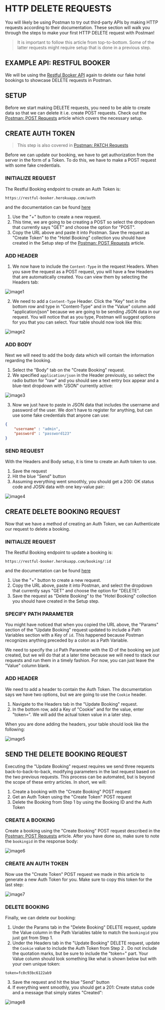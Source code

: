 # HTTP DELETE REQUESTS

You will likely be using Postman to try out third-party APIs by making HTTP requests according to their documentation. These section will walk you through the steps to make your first HTTP DELETE request with Postman!

> It is important to follow this article from top-to-bottom. Some of the latter requests might require setup that is done in a previous step.


## EXAMPLE API: RESTFUL BOOKER

We will be using the [Restful Booker API](https://restful-booker.herokuapp.com/) again to delete our fake hotel bookings to showcase DELETE requests in Postman.

## ﻿SETUP

Before we start making DELETE requests, you need to be able to create data so that we can delete it i.e. create POST requests. Check out the [Postman: POST Requests](https://github.com/rogers-obrien-rad/api-alchemy/blob/main/documents/postman/5_post_requests.md) article which covers the necessary setup.


## CREATE AUTH TOKEN

> This step is also covered in [Postman: PATCH Requests](https://github.com/rogers-obrien-rad/api-alchemy/blob/main/documents/postman/6_patch_requests.md)

Before we can update our booking, we have to get authorization from the server in the form of a Token. To do this, we have to make a POST request with some fake credentials.


### INITIALIZE REQUEST

The Restful Booking endpoint to create an Auth Token is:

```
https://restful-booker.herokuapp.com/auth
```

and the documentation can be found [here](https://restful-booker.herokuapp.com/apidoc/index.html#api-Auth-CreateToken)

 1. Use the "+" button﻿﻿ to create a new request.
 2. This time, we are going to be creating a POST so select the dropdown that currently says "GET" and choose the option for "POST".
 3. Copy the URL above and paste it into Postman. Save the request as "Create Token" to the "Hotel Booking" collection you should have created in the Setup step of the [Postman: POST Requests](https://github.com/rogers-obrien-rad/api-alchemy/blob/main/documents/postman/5_post_requests.md) article.


### ADD HEADER

 1. We now have to include the `Content-Type` in the request Headers. When you save the request as a POST request, you will have a few Headers that are automatically created. You can view them by selecting the Headers tab:

﻿﻿﻿![image1](https://github.com/rogers-obrien-rad/api-alchemy/assets/33231914/d90dc9b8-ab8c-4676-9fbb-c283f8239baa)

 2. We need to add a `Content-Type` Header. Click the "Key" text in the bottom row and type in "Content-Type" and in the "Value" column add "application/json" because we are going to be sending JSON data in our request. You will notice that as you type, Postman will suggest options for you that you can select. Your table should now look like this:

![image2](https://github.com/rogers-obrien-rad/api-alchemy/assets/33231914/ebbc3286-b1ff-4b1d-8dc2-580812f758c9)

### ADD BODY

Next we will need to add the body data which will contain the information regarding the booking.

 1. Select the "Body" tab on the "Create Booking" request.
 2. We specified `application/json` in the Header previously, so select the radio button for "raw" and you should see a text entry box appear and a blue-text dropdown with "JSON" currently active:

![image3](https://github.com/rogers-obrien-rad/api-alchemy/assets/33231914/e84c2aad-b55a-4248-bddf-93210fd92c97)

 3. Now we just have to paste in JSON data that includes the username and password of the user. We don't have to register for anything, but can use some fake credentials that anyone can use:

```json
{
    "username" : "admin",
    "password" : "password123"
}
```

### SEND REQUEST

With the Headers and Body setup, it is time to create an Auth token to use.

 1. ﻿Save the request
 2. Hit the blue "Send" button﻿﻿﻿
 3. Assuming everything went smoothly, you should get a 200: OK status code and JOSN data with one key-value pair:

![image4](https://github.com/rogers-obrien-rad/api-alchemy/assets/33231914/a78648fa-5cf6-4108-ab32-dcf179dbe4ed)

## CREATE DELETE BOOKING REQUEST

Now that we have a method of creating an Auth Token, we can Authenticate our request to delete a booking.


### INITIALIZE REQUEST

The Restful Booking endpoint to update a booking is:

```
https://restful-booker.herokuapp.com/booking/:id
```

and the documentation can be found [here](https://restful-booker.herokuapp.com/apidoc/index.html#api-Booking-DeleteBooking)

 1. Use the "+" button﻿﻿﻿ to create a new request.
 2. Copy the URL above, paste it into Postman, and select the dropdown that currently says "GET" and choose the option for "DELETE".
 3. Save the request as "Delete Booking" to the "Hotel Booking" collection you should have created in the Setup step.

### SPECIFY PATH PARAMETER

You might have noticed that when you copied the URL above, the "Params" section of the "Update Booking" request updated to include a Path Variables section with a Key of `id`. This happened because Postman recognizes anything preceded by a colon as a Path Variable.

We need to specify the `id` Path Parameter with the ID of the booking we just created, but we will do that at a later time because we will need to stack our requests and run them in a timely fashion. For now, you can just leave the "Value" column blank.


### ADD HEADER

We need to add a header to contain the Auth Token. The documentation says we have two options, but we are going to use the `Cookie` header.

 1. Navigate to the Headers tab in the "Update Booking" request.
 2. In the bottom row, add a Key of "Cookie" and for the value, enter "token=". We will add the actual token value in a later step.

When you are done adding the headers, your table should look like the following:

![image5](https://github.com/rogers-obrien-rad/api-alchemy/assets/33231914/79e3ab7e-6988-42c9-a018-f847019a58d7)

## SEND THE DELETE BOOKING REQUEST

Executing the "Update Booking" request requires we send three requests back-to-back-to-back, modifying parameters in the last request based on the two previous requests. This process can be automated, but is beyond the scope of these entry articles. In short, we will:

 1. Create a booking with the "Create Booking" POST request
 2. Get an Auth Token using the "Create Token" POST request
 3. Delete the Booking from Step 1 by using the Booking ID and the Auth Token


### CREATE A BOOKING

Create a booking using the "Create Booking" POST request described in the [Postman: POST Requests](https://github.com/rogers-obrien-rad/api-alchemy/blob/main/documents/postman/5_post_requests.md) article. After you have done so, make sure to note the `bookingid` in the response body:

![image6](https://github.com/rogers-obrien-rad/api-alchemy/assets/33231914/ea9bc67d-c003-4f9a-b1be-13a3c1b0b62e)

### CREATE AN AUTH TOKEN

Now use the "Create Token" POST request we made in this article to generate a new Auth Token for you. Make sure to copy this token for the last step:

![image7](https://github.com/rogers-obrien-rad/api-alchemy/assets/33231914/e10b5757-4a57-46bc-875b-ee6a70b86023)

### DELETE BOOKING

Finally, we can delete our booking:

 1. Under the Params tab in the "Delete Booking" DELETE request, update the Value column in the Path Variables table to match the `bookingid` you just got from Step 1.
 2. Under the Headers tab in the "Update Booking" DELETE request, update the `Cookie`
    value to include the Auth Token from Step 2 . Do not include the quotation marks, but be sure to include the "token=" part. Your Value column should look something like what is shown below but with your own unique token:

```
token=fc0c93bc6122ab9
```

 3. Save the request and hit the blue "Send" button﻿﻿
 4. If everything went smoothly, you should get a 201: Create status code and a message that simply states "Created":

![image8](https://github.com/rogers-obrien-rad/api-alchemy/assets/33231914/5a157db9-1e8c-4ac9-89b5-f6bbd205c0d4)
